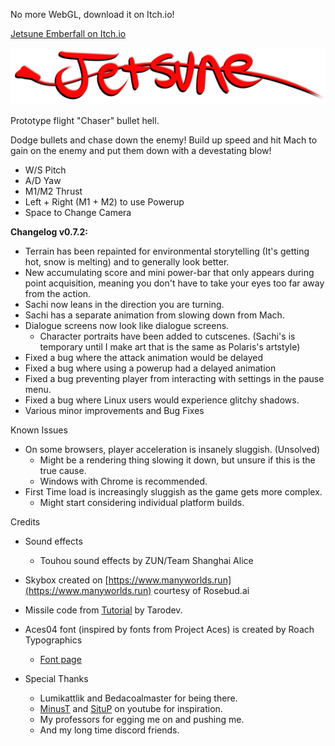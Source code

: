 No more WebGL, download it on Itch.io!

[Jetsune Emberfall on Itch.io](https://sachiterasu-wolfy.itch.io/jetsune-1-emberfall-prototype)

![Logo](Assets/Textures/Jetsune_Logo.png)

Prototype flight "Chaser" bullet hell.

Dodge bullets and chase down the enemy! Build up speed and hit Mach to gain on the enemy and put them down with a devestating blow!

- W/S Pitch
- A/D Yaw
- M1/M2 Thrust
- Left + Right (M1 + M2) to use Powerup
- Space to Change Camera


**Changelog v0.7.2:**

- Terrain has been repainted for environmental storytelling (It's getting hot, snow is melting) and to generally look better.
- New accumulating score and mini power-bar that only appears during point acquisition, meaning you don't have to take your eyes too far away from the action.
- Sachi now leans in the direction you are turning.
- Sachi has a separate animation from slowing down from Mach.
- Dialogue screens now look like dialogue screens.
    - Character portraits have been added to cutscenes. (Sachi's is temporary until I make art that is the same as Polaris's artstyle)
- Fixed a bug where the attack animation would be delayed
- Fixed a bug where using a powerup had a delayed animation
- Fixed a bug preventing player from interacting with settings in the pause menu.
- Fixed a bug where Linux users would experience glitchy shadows.
- Various minor improvements and Bug Fixes



Known Issues

- On some browsers, player acceleration is insanely sluggish. (Unsolved)
  - Might be a rendering thing slowing it down, but unsure if this is the true cause.
  - Windows with Chrome is recommended.
- First Time load is increasingly sluggish as the game gets more complex.
  - Might start considering individual platform builds.

Credits

- Sound effects
  - Touhou sound effects by ZUN/Team Shanghai Alice
- Skybox created on [https://www.manyworlds.run](https://www.manyworlds.run) courtesy of Rosebud.ai
- Missile code from [Tutorial](https://youtu.be/Z6qBeuN-H1M?si=wmq64OtvQFFeijn3) by Tarodev.
- Aces04 font (inspired by fonts from Project Aces) is created by Roach Typographics
  - [Font page](https://www.moddb.com/mods/aces-typografics/addons/aces04-true-type-font-family)

- Special Thanks
  - Lumikattlik and Bedacoalmaster for being there.
  - [MinusT](https://youtube.com/@0minust?si=e9V6mRUq_7vSmG6N) and [SituP](https://youtube.com/@situp4747?si=NLGkL_KUNuzrUmUg) on youtube for inspiration.
  - My professors for egging me on and pushing me.
  - And my long time discord friends.
